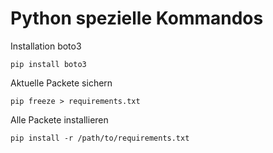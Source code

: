 # Python spezielle Kommandos

Installation boto3

`pip install boto3`

Aktuelle Packete sichern

`pip freeze > requirements.txt`

Alle Packete installieren

`pip install -r /path/to/requirements.txt`
